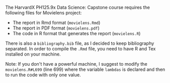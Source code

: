The HarvardX PH125.9x Data Science: Capstone course requires the following files for Movielens project:

- The report in Rmd format (`movielens.Rmd`)
- The report in PDF format (`movielens.pdf`)
- The code in R format that generates the report (`movielens.R`)

There is also a `bibliography.bib` file, as I decided to keep bibliography separated.
In order to compile the `.Rmd` file, you need to have R and Tex installed on your machine.

Note: If you don't have a powerful machine, I suggest to modify the `movielens.R#L699` (line 699) where the variable `lambdas` is declared and then to run the code with only one value.